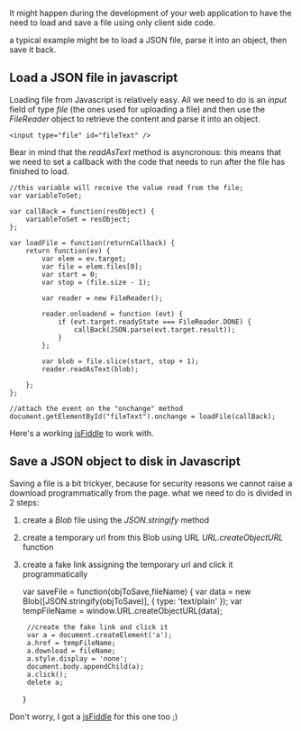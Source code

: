 It might happen during the development of your web application to have the need to load and save a file using only client side code.

a typical example might be to load a JSON file, parse it into an object, then save it back.

## Load a JSON file in javascript

Loading file from Javascript is relatively easy. 
All we need to do is an *input* field of type *file* (the ones used for uploading a file) and then use the *FileReader* object to retrieve the content and parse it into an object.

	<input type="file" id="fileText" />

Bear in mind that the *readAsText* method is asyncronous: this means that we need to set a callback with the code that needs to run after the file has finished to load.

	//this variable will receive the value read from the file;
	var variableToSet;
	
	var callBack = function(resObject) {
		variableToSet = resObject;
	};
	
	var loadFile = function(returnCallback) {
		return function(ev) {
			var elem = ev.target;
			var file = elem.files[0];
			var start = 0;
			var stop = (file.size - 1);

			var reader = new FileReader();

			reader.onloadend = function (evt) {
				if (evt.target.readyState === FileReader.DONE) {
					callBack(JSON.parse(evt.target.result));
				}
			};

			var blob = file.slice(start, stop + 1);
			reader.readAsText(blob);

		};
	};

	//attach the event on the "onchange" method
	document.getElementById("fileText").onchange = loadFile(callBack);

Here's a working [jsFiddle](https://jsfiddle.net/f0rnk2fn/) to work with.

## Save a JSON object to disk in Javascript

Saving a file is a bit trickyer, because for security reasons we cannot raise a download programmatically from the page. what we need to do is divided in 2 steps:

1) create a *Blob* file using the *JSON.stringify* method

2) create a temporary url from this Blob using URL *URL.createObjectURL* function

3) create a fake link assigning the temporary url and click it programmatically


	var saveFile = function(objToSave,fileName) {
		var data = new Blob([JSON.stringify(objToSave)], { type: 'text/plain' });
		var tempFileName = window.URL.createObjectURL(data);
	
		//create the fake link and click it
		var a = document.createElement('a');
		a.href = tempFileName;
		a.download = fileName;
		a.style.display = 'none';
		document.body.appendChild(a);
		a.click();
		delete a;
	}

Don't worry, I got a [jsFiddle](https://jsfiddle.net/fxuLp0z6/) for this one too ;)